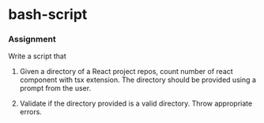 # bash-script

### Assignment

Write a script that

1. Given a directory of a React project repos, count number of react component with tsx extension.
   The directory should be provided using a prompt from the user.

2. Validate if the directory provided is a valid directory. Throw appropriate errors.
